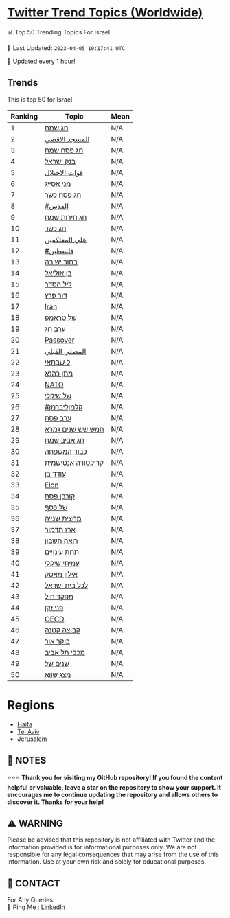 [Twitter Trend Topics (Worldwide)](https://github.com/ErcinDedeoglu/Twitter-Trend-Topics)
==========


📊 Top 50 Trending Topics For Israel

📆 Last Updated: `2023-04-05 10:17:41 UTC`

🔧 Updated every 1 hour!


## Trends

This is top 50 for Israel

| Ranking | Topic | Mean |
| ------- | ------------ | ------------ |
| 1 | [חג שמח](http://twitter.com/search?q=%d7%97%d7%92+%d7%a9%d7%9e%d7%97) | N/A |
| 2 | [المسجد الاقصي](http://twitter.com/search?q=%d8%a7%d9%84%d9%85%d8%b3%d8%ac%d8%af+%d8%a7%d9%84%d8%a7%d9%82%d8%b5%d9%8a) | N/A |
| 3 | [חג פסח שמח](http://twitter.com/search?q=%d7%97%d7%92+%d7%a4%d7%a1%d7%97+%d7%a9%d7%9e%d7%97) | N/A |
| 4 | [בנק ישראל](http://twitter.com/search?q=%d7%91%d7%a0%d7%a7+%d7%99%d7%a9%d7%a8%d7%90%d7%9c) | N/A |
| 5 | [قوات الاحتلال](http://twitter.com/search?q=%d9%82%d9%88%d8%a7%d8%aa+%d8%a7%d9%84%d8%a7%d8%ad%d8%aa%d9%84%d8%a7%d9%84) | N/A |
| 6 | [מני אסייג](http://twitter.com/search?q=%d7%9e%d7%a0%d7%99+%d7%90%d7%a1%d7%99%d7%99%d7%92) | N/A |
| 7 | [חג פסח כשר](http://twitter.com/search?q=%d7%97%d7%92+%d7%a4%d7%a1%d7%97+%d7%9b%d7%a9%d7%a8) | N/A |
| 8 | [#القدس](http://twitter.com/search?q=%23%d8%a7%d9%84%d9%82%d8%af%d8%b3) | N/A |
| 9 | [חג חירות שמח](http://twitter.com/search?q=%d7%97%d7%92+%d7%97%d7%99%d7%a8%d7%95%d7%aa+%d7%a9%d7%9e%d7%97) | N/A |
| 10 | [חג כשר](http://twitter.com/search?q=%d7%97%d7%92+%d7%9b%d7%a9%d7%a8) | N/A |
| 11 | [علي المعتكفين](http://twitter.com/search?q=%d8%b9%d9%84%d9%8a+%d8%a7%d9%84%d9%85%d8%b9%d8%aa%d9%83%d9%81%d9%8a%d9%86) | N/A |
| 12 | [#فلسطين](http://twitter.com/search?q=%23%d9%81%d9%84%d8%b3%d8%b7%d9%8a%d9%86) | N/A |
| 13 | [בחור ישיבה](http://twitter.com/search?q=%d7%91%d7%97%d7%95%d7%a8+%d7%99%d7%a9%d7%99%d7%91%d7%94) | N/A |
| 14 | [בן אוליאל](http://twitter.com/search?q=%d7%91%d7%9f+%d7%90%d7%95%d7%9c%d7%99%d7%90%d7%9c) | N/A |
| 15 | [ליל הסדר](http://twitter.com/search?q=%d7%9c%d7%99%d7%9c+%d7%94%d7%a1%d7%93%d7%a8) | N/A |
| 16 | [דור פרץ](http://twitter.com/search?q=%d7%93%d7%95%d7%a8+%d7%a4%d7%a8%d7%a5) | N/A |
| 17 | [Iran](http://twitter.com/search?q=Iran) | N/A |
| 18 | [של טראמפ](http://twitter.com/search?q=%d7%a9%d7%9c+%d7%98%d7%a8%d7%90%d7%9e%d7%a4) | N/A |
| 19 | [ערב חג](http://twitter.com/search?q=%d7%a2%d7%a8%d7%91+%d7%97%d7%92) | N/A |
| 20 | [Passover](http://twitter.com/search?q=Passover) | N/A |
| 21 | [المصلي القبلي](http://twitter.com/search?q=%d8%a7%d9%84%d9%85%d8%b5%d9%84%d9%8a+%d8%a7%d9%84%d9%82%d8%a8%d9%84%d9%8a) | N/A |
| 22 | [ל שבתאי](http://twitter.com/search?q=%d7%9c+%d7%a9%d7%91%d7%aa%d7%90%d7%99) | N/A |
| 23 | [מתן כהנא](http://twitter.com/search?q=%d7%9e%d7%aa%d7%9f+%d7%9b%d7%94%d7%a0%d7%90) | N/A |
| 24 | [NATO](http://twitter.com/search?q=NATO) | N/A |
| 25 | [של שיקלי](http://twitter.com/search?q=%d7%a9%d7%9c+%d7%a9%d7%99%d7%a7%d7%9c%d7%99) | N/A |
| 26 | [#קלמןליברמן](http://twitter.com/search?q=%23%d7%a7%d7%9c%d7%9e%d7%9f%d7%9c%d7%99%d7%91%d7%a8%d7%9e%d7%9f) | N/A |
| 27 | [ערב פסח](http://twitter.com/search?q=%d7%a2%d7%a8%d7%91+%d7%a4%d7%a1%d7%97) | N/A |
| 28 | [חמש שש שנים גמרא](http://twitter.com/search?q=%d7%97%d7%9e%d7%a9+%d7%a9%d7%a9+%d7%a9%d7%a0%d7%99%d7%9d+%d7%92%d7%9e%d7%a8%d7%90) | N/A |
| 29 | [חג אביב שמח](http://twitter.com/search?q=%d7%97%d7%92+%d7%90%d7%91%d7%99%d7%91+%d7%a9%d7%9e%d7%97) | N/A |
| 30 | [כבוד המשפחה](http://twitter.com/search?q=%d7%9b%d7%91%d7%95%d7%93+%d7%94%d7%9e%d7%a9%d7%a4%d7%97%d7%94) | N/A |
| 31 | [קריקטורה אנטישמית](http://twitter.com/search?q=%d7%a7%d7%a8%d7%99%d7%a7%d7%98%d7%95%d7%a8%d7%94+%d7%90%d7%a0%d7%98%d7%99%d7%a9%d7%9e%d7%99%d7%aa) | N/A |
| 32 | [עודד בן](http://twitter.com/search?q=%d7%a2%d7%95%d7%93%d7%93+%d7%91%d7%9f) | N/A |
| 33 | [Elon](http://twitter.com/search?q=Elon) | N/A |
| 34 | [קורבן פסח](http://twitter.com/search?q=%d7%a7%d7%95%d7%a8%d7%91%d7%9f+%d7%a4%d7%a1%d7%97) | N/A |
| 35 | [של כסף](http://twitter.com/search?q=%d7%a9%d7%9c+%d7%9b%d7%a1%d7%a3) | N/A |
| 36 | [מחצית שנייה](http://twitter.com/search?q=%d7%9e%d7%97%d7%a6%d7%99%d7%aa+%d7%a9%d7%a0%d7%99%d7%99%d7%94) | N/A |
| 37 | [ארז תדמור](http://twitter.com/search?q=%d7%90%d7%a8%d7%96+%d7%aa%d7%93%d7%9e%d7%95%d7%a8) | N/A |
| 38 | [רואה חשבון](http://twitter.com/search?q=%d7%a8%d7%95%d7%90%d7%94+%d7%97%d7%a9%d7%91%d7%95%d7%9f) | N/A |
| 39 | [תחת עינויים](http://twitter.com/search?q=%d7%aa%d7%97%d7%aa+%d7%a2%d7%99%d7%a0%d7%95%d7%99%d7%99%d7%9d) | N/A |
| 40 | [עמיחי שיקלי](http://twitter.com/search?q=%d7%a2%d7%9e%d7%99%d7%97%d7%99+%d7%a9%d7%99%d7%a7%d7%9c%d7%99) | N/A |
| 41 | [אילון מאסק](http://twitter.com/search?q=%d7%90%d7%99%d7%9c%d7%95%d7%9f+%d7%9e%d7%90%d7%a1%d7%a7) | N/A |
| 42 | [לכל בית ישראל](http://twitter.com/search?q=%d7%9c%d7%9b%d7%9c+%d7%91%d7%99%d7%aa+%d7%99%d7%a9%d7%a8%d7%90%d7%9c) | N/A |
| 43 | [מפקד חיל](http://twitter.com/search?q=%d7%9e%d7%a4%d7%a7%d7%93+%d7%97%d7%99%d7%9c) | N/A |
| 44 | [פני זקן](http://twitter.com/search?q=%d7%a4%d7%a0%d7%99+%d7%96%d7%a7%d7%9f) | N/A |
| 45 | [OECD](http://twitter.com/search?q=OECD) | N/A |
| 46 | [קבוצה קטנה](http://twitter.com/search?q=%d7%a7%d7%91%d7%95%d7%a6%d7%94+%d7%a7%d7%98%d7%a0%d7%94) | N/A |
| 47 | [בוקר אור](http://twitter.com/search?q=%d7%91%d7%95%d7%a7%d7%a8+%d7%90%d7%95%d7%a8) | N/A |
| 48 | [מכבי תל אביב](http://twitter.com/search?q=%d7%9e%d7%9b%d7%91%d7%99+%d7%aa%d7%9c+%d7%90%d7%91%d7%99%d7%91) | N/A |
| 49 | [שנים של](http://twitter.com/search?q=%d7%a9%d7%a0%d7%99%d7%9d+%d7%a9%d7%9c) | N/A |
| 50 | [מצג שווא](http://twitter.com/search?q=%d7%9e%d7%a6%d7%92+%d7%a9%d7%95%d7%95%d7%90) | N/A |



# Regions

* [Haifa](</Israel/Haifa.md>)
* [Tel Aviv](</Israel/Tel Aviv.md>)
* [Jerusalem](</Israel/Jerusalem.md>)



## 📝 NOTES

⭐⭐⭐ **Thank you for visiting my GitHub repository! If you found the content helpful or valuable, leave a star on the repository to show your support. It encourages me to continue updating the repository and allows others to discover it. Thanks for your help!**


## ⚠️ WARNING

Please be advised that this repository is not affiliated with Twitter and the information provided is for informational purposes only. We are not responsible for any legal consequences that may arise from the use of this information. Use at your own risk and solely for educational purposes.


## 📨 CONTACT

 For Any Queries:  
            🏓 Ping Me : [LinkedIn](https://www.linkedin.com/in/ercindedeoglu/)
